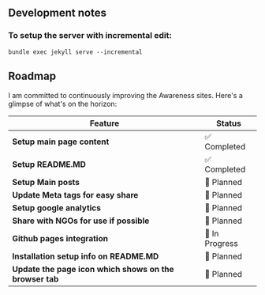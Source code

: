 ## Development notes

### To setup the server with incremental edit:
```
bundle exec jekyll serve --incremental
```
## Roadmap

I am committed to continuously improving the Awareness sites. Here's a glimpse of what's on the horizon:

| Feature                                   | Status          |
|-------------------------------------------|-----------------|
| **Setup main page content**       | ✅ Completed    |
| **Setup README.MD**           | ✅ Completed    |
| **Setup Main posts**              |  📝 Planned   |
| **Update Meta tags for easy share**              |  📝 Planned   |
| **Setup google analytics**              |  📝 Planned   |
| **Share with NGOs for use if possible**              |  📝 Planned   |
| **Github pages integration**        | 🔄 In Progress  |
| **Installation setup info on README.MD**              |  📝 Planned   |
| **Update the page icon which shows on the browser tab**              |  📝 Planned   |
